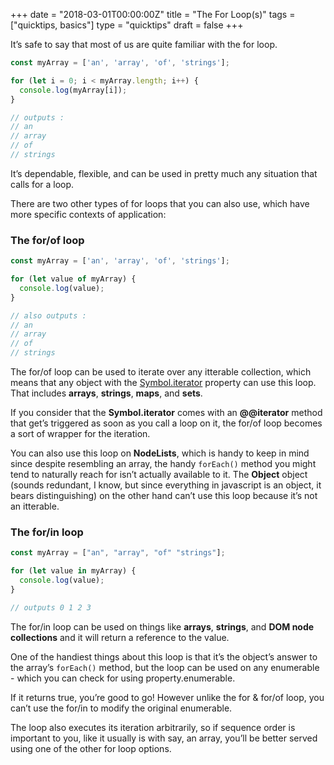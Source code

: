 +++
date = "2018-03-01T00:00:00Z"
title = "The For Loop(s)"
tags = ["quicktips, basics"]
type = "quicktips"
draft = false
+++

It’s safe to say that most of us are quite familiar with the for loop.

```javascript
const myArray = ['an', 'array', 'of', 'strings'];

for (let i = 0; i < myArray.length; i++) {
  console.log(myArray[i]);
}

// outputs :
// an
// array
// of
// strings
```

It’s dependable, flexible, and can be used in pretty much any situation that calls for a loop.

There are two other types of for loops that you can also use, which have more specific contexts of application:

### The for/of loop

```javascript
const myArray = ['an', 'array', 'of', 'strings'];

for (let value of myArray) {
  console.log(value);
}

// also outputs :
// an
// array
// of
// strings
```

The for/of loop can be used to iterate over any itterable collection, which means that any object with the <a href=“https://developer.mozilla.org/en-US/docs/Web/JavaScript/Reference/Global_Objects/Symbol/iterator” target="_clear">Symbol.iterator</a> property can use this loop. That includes <strong>arrays</strong>, <strong>strings</strong>, <strong>maps</strong>, and <strong>sets</strong>.

If you consider that the <strong>Symbol.iterator</strong> comes with an <strong>@@iterator</strong> method that get’s triggered as soon as you call a loop on it, the for/of loop becomes a sort of wrapper for the iteration.

You can also use this loop on <strong>NodeLists</strong>, which is handy to keep in mind since despite resembling an array, the handy `forEach()` method you might tend to naturally reach for isn’t actually available to it. The <strong>Object</strong> object (sounds redundant, I know, but since everything in javascript is an object, it bears distinguishing) on the other hand can’t use this loop because it’s not an itterable.

### The for/in loop

```javascript
const myArray = ["an", "array", "of" "strings"];

for (let value in myArray) {
  console.log(value);
}

// outputs 0 1 2 3
```

The for/in loop can be used on things like <strong>arrays</strong>, <strong>strings</strong>, and <strong>DOM node collections</strong> and it will return a reference to the value.

One of the handiest things about this loop is that it’s the object’s answer to the array’s `forEach()` method, but
the loop can be used on any enumerable - which you can check for using property.enumerable.

If it returns true, you’re good to go! However unlike the for & for/of loop, you can’t use the for/in to modify the original enumerable.

The loop also executes its iteration arbitrarily, so if sequence order is important to you, like it usually is with say, an array, you’ll be better served using one of the other for loop options.
